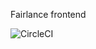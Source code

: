 Fairlance frontend

![CircleCI](https://circleci.com/gh/fairlance/frontend.svg?style=shield&circle-token=9b0675253c5da2ddfe28bec4067e841c94c0a44c
 "")
